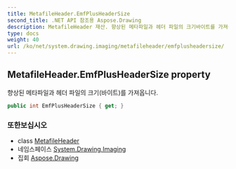 ```yaml
---
title: MetafileHeader.EmfPlusHeaderSize
second_title: .NET API 참조용 Aspose.Drawing
description: MetafileHeader 재산. 향상된 메타파일과 헤더 파일의 크기바이트를 가져옵니다.
type: docs
weight: 40
url: /ko/net/system.drawing.imaging/metafileheader/emfplusheadersize/
---
```

## MetafileHeader.EmfPlusHeaderSize property

향상된 메타파일과 헤더 파일의 크기(바이트)를 가져옵니다.

```csharp
public int EmfPlusHeaderSize { get; }
```

### 또한보십시오

* class [MetafileHeader](../)
* 네임스페이스 [System.Drawing.Imaging](../../metafileheader/)
* 집회 [Aspose.Drawing](../../../)


